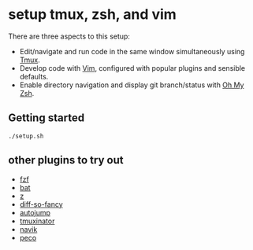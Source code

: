 # setup tmux, zsh, and vim

There are three aspects to this setup:
- Edit/navigate and run code in the same window simultaneously using
  [Tmux](https://github.com/tmux/tmux/wiki).
- Develop code with [Vim](https://www.vim.org/), configured with popular
  plugins and sensible defaults.
- Enable directory navigation and display git branch/status with [Oh My
  Zsh](https://ohmyz.sh/).

## Getting started
  ```
./setup.sh
  ```

## other plugins to try out 
* [fzf](https://github.com/junegunn/fzf)
* [bat](https://github.com/sharkdp/bat)
* [z](https://github.com/rupa/z)
* [diff-so-fancy](https://github.com/so-fancy/diff-so-fancy)
* [autojump](https://github.com/wting/autojump)
* [tmuxinator](https://github.com/tmuxinator/tmuxinator)
* [navik](https://github.com/denisidoro/navi)
* [peco](https://github.com/peco/peco)

